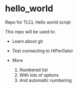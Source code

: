 # hello_world
Repo for TLCL Hello world script

This repo will be used to:
* Learn about git
* Test connecting to HiPerGator
* More

  1. Numbered list
  2. With lots of options
  3. And automatic numbering 

